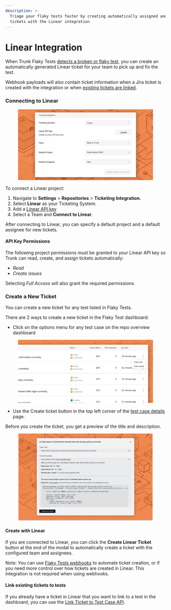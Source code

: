 ```yaml
---
description: >-
  Triage your flaky tests faster by creating automatically assigned and labeled
  tickets with the Linear integration
---
```


# Linear Integration

When Trunk Flaky Tests [detects a broken or flaky test](../detection.md), you can create an automatically generated Linear ticket for your team to pick up and fix the test.

Webhook payloads will also contain ticket information when a Jira ticket is created with the integration or when [existing tickets are linked](linear-integration.md#link-existing-tickets-to-tests).

### Connecting to Linear

<figure><picture><source srcset="../../.gitbook/assets/linear-integration-dark.png" media="(prefers-color-scheme: dark)"><img src="../../.gitbook/assets/linear-integration-light.png" alt=""></picture><figcaption></figcaption></figure>

To connect a Linear project:

1. Navigate to **Settings** > **Repositories** > **Ticketing Integration.**
2. Select **Linear** as your Ticketing System.
3. Add a [Linear API key](linear-integration.md#api-token-permissions)
4. Select a Team and **Connect to Linear**.

After connecting to Linear, you can specify a default project and a default assignee for new tickets.

#### API Key Permissions

The following project permissions must be granted to your Linear API key so Trunk can read, create, and assign tickets automatically:

* _Read_
* _Create issues_

Selecting _Full Access_ will also grant the required permissions.

### Create a New Ticket

You can create a new ticket for any test listed in Flaky Tests.&#x20;

There are 2 ways to create a new ticket in the Flaky Test dashboard:

* Click on the options menu for any test case on the repo overview dashboard

<figure><picture><source srcset="../../.gitbook/assets/create-ticket-button-dark.png" media="(prefers-color-scheme: dark)"><img src="../../.gitbook/assets/create-ticket-button-light.png" alt=""></picture><figcaption></figcaption></figure>

* Use the Create ticket button in the top left corner of the [test case details](../detection.md#test-case-details) page.

Before you create the ticket, you get a preview of the title and description.

<figure><picture><source srcset="../../.gitbook/assets/jira-ticket-creation-dark.png" media="(prefers-color-scheme: dark)"><img src="../../.gitbook/assets/jira-ticket-creation-light.png" alt=""></picture><figcaption></figcaption></figure>

#### Create with Linear

If you are connected to Linear, you can click the **Create Linear Ticket** button at the end of the modal to automatically create a ticket with the configured team and assignees.

Note: You can use [Flaky Tests webhooks](../webhooks/linear-integration.md) to automate ticket creation, or if you need more control over how tickets are created in Linear. This integration is not required when using webhooks.

#### Link existing tickets to tests

If you already have a ticket in Linear that you want to link to a test in the dashboard, you can use the [Link Ticket to Test Case API](../webhooks/flaky-tests.md#post-flaky-tests-link-ticket-to-test-case).
